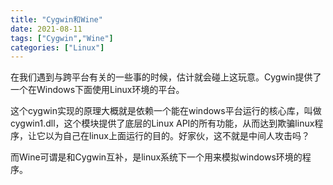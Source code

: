 ```yaml
---
title: "Cygwin和Wine"
date: 2021-08-11
tags: ["Cygwin","Wine"]
categories: ["Linux"]
---
```


​	在我们遇到与跨平台有关的一些事的时候，估计就会碰上这玩意。Cygwin提供了一个在Windows下面使用Linux环境的平台。

​	这个cygwin实现的原理大概就是依赖一个能在windows平台运行的核心库，叫做cygwin1.dll，这个模块提供了底层的Linux API的所有功能，从而达到欺骗linux程序，让它以为自己在linux上面运行的目的。好家伙，这不就是中间人攻击吗？

​	而Wine可谓是和Cygwin互补，是linux系统下一个用来模拟windows环境的程序。


